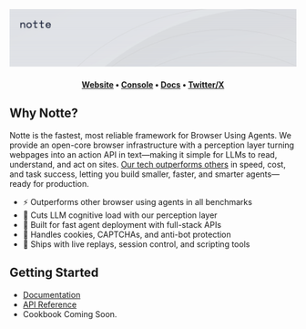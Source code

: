 ![Notte Header](https://github.com/nottelabs/.github/blob/main/profile/bgd.png)

<h4 align="center">
  <a href="https://notte.cc">Website</a>
  •
  <b><a href="https://console.notte.cc">Console</a></b>
  •
  <a href="https://docs.notte.cc">Docs</a>
  •
  <a href="https://twitter.com/nottecore">Twitter/X</a>
  </h4>

## Why Notte?

Notte is the fastest, most reliable framework for Browser Using Agents. We provide an open-core browser infrastructure with a perception layer turning webpages into an action API in text—making it simple for LLMs to read, understand, and act on sites. [Our tech outperforms others](https://github.com/nottelabs/open-operator-evals) in speed, cost, and task success, letting you build smaller, faster, and smarter agents—ready for production.

- ⚡️ Outperforms other browser using agents in all benchmarks
- 🧠 Cuts LLM cognitive load with our perception layer
- 🚀 Built for fast agent deployment with full-stack APIs
- 🔐 Handles cookies, CAPTCHAs, and anti-bot protection
- 🔧 Ships with live replays, session control, and scripting tools

## Getting Started

- [Documentation](https://docs.notte.cc)
- [API Reference](https://docs.notte.cc/oapi-reference/health-check)
- Cookbook Coming Soon.
